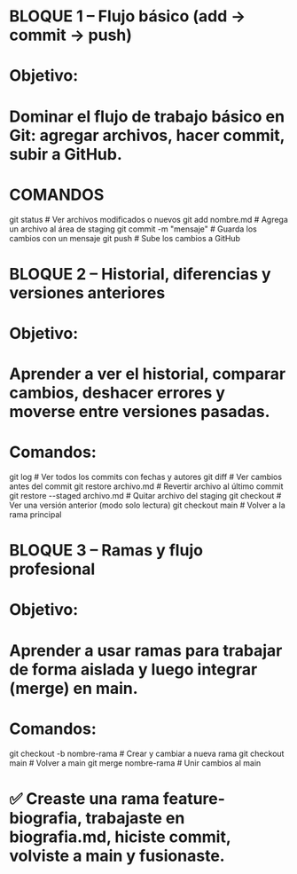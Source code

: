 # BLOQUE 1 – Flujo básico (add → commit → push)
# Objetivo:
# Dominar el flujo de trabajo básico en Git: agregar archivos, hacer commit, subir a GitHub.
# COMANDOS
git status               # Ver archivos modificados o nuevos
git add nombre.md        # Agrega un archivo al área de staging
git commit -m "mensaje"  # Guarda los cambios con un mensaje
git push                 # Sube los cambios a GitHub

# BLOQUE 2 – Historial, diferencias y versiones anteriores
# Objetivo:
# Aprender a ver el historial, comparar cambios, deshacer errores y moverse entre versiones pasadas.

# Comandos:
git log                  # Ver todos los commits con fechas y autores
git diff                 # Ver cambios antes del commit
git restore archivo.md   # Revertir archivo al último commit
git restore --staged archivo.md  # Quitar archivo del staging
git checkout <ID>        # Ver una versión anterior (modo solo lectura)
git checkout main        # Volver a la rama principal


# BLOQUE 3 – Ramas y flujo profesional
# Objetivo:
# Aprender a usar ramas para trabajar de forma aislada y luego integrar (merge) en main.

# Comandos:
git checkout -b nombre-rama       # Crear y cambiar a nueva rama
git checkout main                 # Volver a main
git merge nombre-rama             # Unir cambios al main
# ✅ Creaste una rama feature-biografia, trabajaste en biografia.md, hiciste commit, volviste a main y fusionaste.